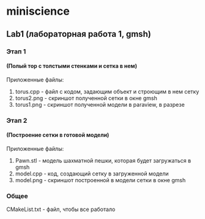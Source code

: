 # miniscience
## Lab1 (лабораторная работа 1, gmsh)
### Этап 1
#### (Полый тор с толстыми стенками и сетка в нем)
Приложенные файлы:
1. torus.cpp - файл с кодом, задающим объект и строющим в нем сетку
2. torus2.png - скриншот полученной сетки в окне gmsh
3. torus1.png - скриншот полученной модели в paraview, в разрезе
### Этап 2
#### (Построение сетки в готовой модели)
Приложенные файлы:
1. Pawn.stl - модель шахматной пешки, которая будет загружаться в gmsh
2. model.cpp - код, создающий сетку в загруженной модели
3. model.png - скриншот построенной в модели сетки в окне gmsh
### Общее
CMakeList.txt - файл, чтобы все работало
